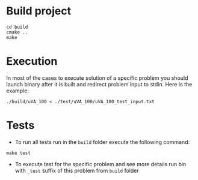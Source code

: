 # Build project
```
cd build
cmake ..
make
```

# Execution
In most of the cases to execute solution of a specific problem you should launch binary after it is built and redirect problem input to stdin. Here is the example:
```
./build/uVA_100 < ./test/uVA_100/uVA_100_test_input.txt
```

# Tests
* To run all tests run in the `build` folder execute the following command:
```
make test
```
* To execute test for the specific problem and see more details run bin with `_test` suffix of this problem from `build` folder